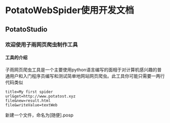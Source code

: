 # PotatoWebSpider使用开发文档

## PotatoStudio

### 欢迎使用子雨网页爬虫制作工具



#### 工具的介绍

子雨网页爬虫工具是一个主要使用python语言编写的面相于对计算机感兴趣的普通用户和入门程序员编写和测试简单地网站网页爬虫。此工具你可能只需要一两行代码类似

```posp
title=My first spider
url&get=http://www.potatost.xyz
file&new=result.html
file&writeValue=textWeb
```

新建一个文件，命名为[随便].posp
